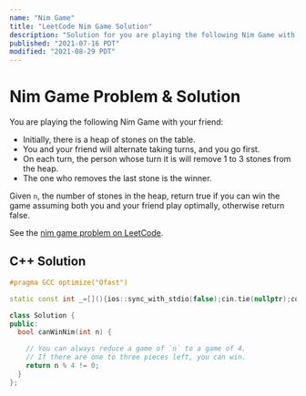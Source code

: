 ```yaml
---
name: "Nim Game"
title: "LeetCode Nim Game Solution"
description: "Solution for you are playing the following Nim Game with your friend: Initially, there is a heap of stones on the table. You and your friend will alternate taking turns, and you go first. On each turn, the person whose turn it is will remove 1 to 3 stones from the heap. The one who removes the last stone is the winner. Given n, the number of stones in the heap, return true if you can win the game assuming both you and your friend play optimally, otherwise return false."
published: "2021-07-16 PDT"
modified: "2021-08-29 PDT"
---
```


# Nim Game Problem & Solution

You are playing the following Nim Game with your friend:

- Initially, there is a heap of stones on the table.
- You and your friend will alternate taking turns, and you go first.
- On each turn, the person whose turn it is will remove 1 to 3 stones from the heap.
- The one who removes the last stone is the winner.

Given `n`, the number of stones in the heap, return true if you can win the game assuming both you and your friend play optimally, otherwise return false.

See the [nim game problem on LeetCode](https://leetcode.com/problems/nim-game).

## C++ Solution

```cpp
#pragma GCC optimize("Ofast")

static const int _=[](){ios::sync_with_stdio(false);cin.tie(nullptr);cout.tie(nullptr);return 0;}();

class Solution {
public:
  bool canWinNim(int n) {

    // You can always reduce a game of `n` to a game of 4.
    // If there are one to three pieces left, you can win.
    return n % 4 != 0;
  }
};
```
